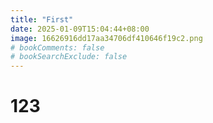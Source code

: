 ```yaml
---
title: "First"
date: 2025-01-09T15:04:44+08:00
image: 16626916dd17aa34706df410646f19c2.png
# bookComments: false
# bookSearchExclude: false
---
```


# 123
